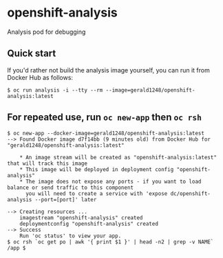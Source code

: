# openshift-analysis
Analysis pod for debugging

## Quick start
If you'd rather not build the analysis image yourself, you can run it from Docker Hub as follows:
```
$ oc run analysis -i --tty --rm --image=gerald1248/openshift-analysis:latest
```

## For repeated use, run `oc new-app` then `oc rsh`
```
$ oc new-app --docker-image=gerald1248/openshift-analysis:latest
--> Found Docker image d7f14bb (9 minutes old) from Docker Hub for "gerald1248/openshift-analysis:latest"

    * An image stream will be created as "openshift-analysis:latest" that will track this image
    * This image will be deployed in deployment config "openshift-analysis"
    * The image does not expose any ports - if you want to load balance or send traffic to this component
      you will need to create a service with 'expose dc/openshift-analysis --port=[port]' later

--> Creating resources ...
    imagestream "openshift-analysis" created
    deploymentconfig "openshift-analysis" created
--> Success
    Run 'oc status' to view your app.
$ oc rsh `oc get po | awk '{ print $1 }' | head -n2 | grep -v NAME`
/app $
```
